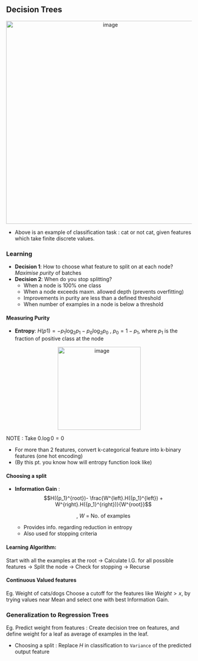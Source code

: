 ## Decision Trees
<p align = "center">
  <img width="550" alt="image" src="https://github.com/atul2602/Advanced-Learning-Algorithms/assets/61497490/eb86fcfe-8c79-4d4c-9dc2-8bda46953518">
</p>

- Above is an example of classification task : cat or not cat, given features which take finite discrete values.

### Learning
- **Decision 1**: How to choose what feature to split on at each node? _Maximise purity_ of batches
- **Decision 2**: When do you stop splitting?
    - When a node is 100% one class
    - When a node exceeds maxm. allowed depth (prevents overfitting)
    - Improvements in purity are less than a defined threshold 
    - When number of examples in a node is below a threshold

#### Measuring Purity
- **Entropy**: $H(p1) = -p_{1} \log_{2}{p_1} - p_{0}\log_{2}{p_0}$ , $p_0 = 1 - p_1$,
where $p_1$ is the fraction of positive class at the node
<p align = "center">
<img width="225" alt="image" src="https://github.com/atul2602/Advanced-Learning-Algorithms/assets/61497490/b4eb8e2e-4d54-4803-9e44-2a5a47c8f836">
</p>

NOTE : Take $0.\log{0} = 0$
- For more than 2 features, convert k-categorical feature into k-binary features (one hot encoding)
- (By this pt. you know how will entropy function look like)

#### Choosing a split 
- **Information Gain** : $$H({p_1}^{root})- \frac{W^{left}.H({p_1}^{left}) + W^{right}.H({p_1}^{right})}{W^{root}}$$ <p align = "center">, $W$ = No. of examples</p>
    - Provides info. regarding reduction in entropy
    - Also used for stopping criteria

#### Learning Algorithm: 
Start with all the examples at the root $\rightarrow$ Calculate I.G. for all possible features $\rightarrow$ Split the node $\rightarrow$ Check for stopping $\rightarrow$ Recurse

#### Continuous Valued features
Eg. Weight of cats/dogs
Choose a cutoff for the features like $Weight > x$, by trying values near Mean and select one with best Information Gain.

### Generalization to Regression Trees
Eg. Predict weight from features : Create decision tree on features, and define weight for a leaf as average of examples in the leaf.
- Choosing a split : Replace $H$ in classification to `Variance` of the predicted output feature
